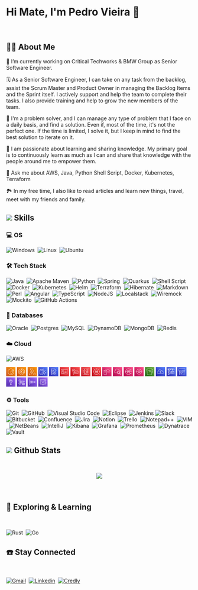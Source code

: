 # Hi Mate, I'm Pedro Vieira 👋

<br>

<!--
[![Typing SVG](https://readme-typing-svg.herokuapp.com?font=Roboto&pause=1000&color=56A5F7&random=false&width=435&lines=Problem+solver...;Learning+and+sharing+knowledge;Product+vision+and+value)](https://git.io/typing-svg)
-->

## 🧑‍💻<b> About Me</b>

🔭 I’m currently working on Critical Techworks & BMW Group as Senior Software Engineer.

🗓️ As a Senior Software Engineer, I can take on any task from the backlog, assist the Scrum Master and Product Owner in managing the Backlog Items and the Sprint itself. I actively support and help the team to complete their tasks. I also provide training and help to grow the new members of the team.

💪 I'm a problem solver, and I can manage any type of problem that I face on a daily basis, and find a solution. Even if, most of the time, it's not the perfect one. If the time is limited, I solve it, but I keep in mind to find the best solution to iterate on it.

🎯 I am passionate about learning and sharing knowledge. My primary goal is to continuously learn as much as I can and share that knowledge with the people around me to empower them.

💬 Ask me about AWS, Java, Python Shell Script, Docker, Kubernetes, Terraform

🏞️ In my free time, I also like to read articles and learn new things, travel, meet with my friends and family.

<!--
**pmvieira93/pmvieira93** is a ✨ _special_ ✨ repository because its `README.md` (this file) appears on your GitHub profile.

Here are some ideas to get you started:

- 🔭 I’m currently working on ...
- 🌱 I’m currently learning ...
- 👯 I’m looking to collaborate on ...
- 🤔 I’m looking for help with ...
- 💬 Ask me about ...
- 📫 How to reach me: ...
- 😄 Pronouns: ...
- ⚡ Fun fact: ...
-->

## <img src="https://media2.giphy.com/media/QssGEmpkyEOhBCb7e1/giphy.gif?cid=ecf05e47a0n3gi1bfqntqmob8g9aid1oyj2wr3ds3mg700bl&rid=giphy.gif" width ="25"><b> Skills</b>

### 💻&nbsp;OS

![Windows](https://img.shields.io/badge/Windows-0078D6?style=for-the-badge&logo=windows&logoColor=white)&nbsp;
![Linux](https://img.shields.io/badge/Linux-FCC624?style=for-the-badge&logo=linux&logoColor=black)&nbsp;
![Ubuntu](https://img.shields.io/badge/Ubuntu-dd4814?style=for-the-badge&logo=Ubuntu&logoColor=white)&nbsp;


### 🛠️&nbsp;Tech Stack

![Java](https://img.shields.io/badge/java-%23ED8B00.svg?style=for-the-badge&logo=java&logoColor=white)&nbsp;
![Apache Maven](https://img.shields.io/badge/Apache%20Maven-C71A36?style=for-the-badge&logo=Apache%20Maven&logoColor=white)&nbsp;
![Python](https://img.shields.io/badge/python-3670A0?style=for-the-badge&logo=python&logoColor=ffdd54)&nbsp;
![Spring](https://img.shields.io/badge/spring-%236DB33F.svg?style=for-the-badge&logo=spring&logoColor=white)&nbsp;
![Quarkus](https://img.shields.io/badge/Quarkus-%234794EB.svg?style=for-the-badge&logo=Quarkus&logoColor=white)&nbsp;
![Shell Script](https://img.shields.io/badge/Shell_Script-121011?style=for-the-badge&logo=gnu-bash&logoColor=white)&nbsp;
![Docker](https://img.shields.io/badge/Docker-white?style=for-the-badge&logo=Docker)&nbsp;
![Kubernetes](https://img.shields.io/badge/Kubernetes-white?style=for-the-badge&logo=Kubernetes)&nbsp;
![Helm](https://img.shields.io/badge/Helm-071870?style=for-the-badge&logo=Helm&logoColor=white)&nbsp;
![Terraform](https://img.shields.io/badge/Terraform-7B42BC?style=for-the-badge&logo=Terraform&logoColor=white)&nbsp;
![Hibernate](https://img.shields.io/badge/Hibernate-59666C?style=for-the-badge&logo=Hibernate&logoColor=white)&nbsp;
![Markdown](https://img.shields.io/badge/Markdown-000000?style=for-the-badge&logo=markdown&logoColor=whit)&nbsp;
![Perl](https://img.shields.io/badge/Perl-39457E?style=for-the-badge&logo=perl&logoColor=white)&nbsp;
![Angular](https://img.shields.io/badge/Angular-DD0031?style=for-the-badge&logo=angular&logoColor=white)&nbsp;
![TypeScript](https://img.shields.io/badge/TypeScript-007ACC?style=for-the-badge&logo=typescript&logoColor=white)&nbsp;
![NodeJS](https://img.shields.io/badge/Node.js-43853D?style=for-the-badge&logo=node.js&logoColor=white)&nbsp;
![Localstack](https://img.shields.io/badge/LocalStack-4C43CA?style=for-the-badge&logo=LocalStack&logoColor=white)&nbsp;
![Wiremock](https://img.shields.io/badge/Wiremock-FF9505?style=for-the-badge&logo=Wiremock)&nbsp;
![Mockito](https://img.shields.io/badge/Mockito-7AA73E?style=for-the-badge&logo=Mockito)&nbsp;
![GitHub Actions](https://img.shields.io/badge/GitHub_Actions-2088FF?style=for-the-badge&logo=github-actions&logoColor=white)&nbsp;


### 💾&nbsp;Databases

![Oracle](https://img.shields.io/badge/Oracle-F80000?style=for-the-badge&logo=oracle&logoColor=black)&nbsp;
![Postgres](https://img.shields.io/badge/postgres-%23316192.svg?style=for-the-badge&logo=postgresql&logoColor=white)&nbsp;
![MySQL](https://img.shields.io/badge/MySQL-00000F?style=for-the-badge&logo=mysql&logoColor=white)&nbsp;
![DynamoDB](https://img.shields.io/badge/Amazon%20DynamoDB-4053D6?style=for-the-badge&logo=Amazon%20DynamoDB&logoColor=white)&nbsp;
![MongoDB](https://img.shields.io/badge/MongoDB-%234ea94b.svg?style=for-the-badge&logo=mongodb&logoColor=white)&nbsp;
![Redis](https://img.shields.io/badge/redis-%23DD0031.svg?style=for-the-badge&logo=redis&logoColor=white)&nbsp;

### ☁️&nbsp;Cloud

![AWS](https://img.shields.io/badge/Amazon_AWS-232F3E?style=for-the-badge&logo=amazon-aws&logoColor=white)&nbsp;
<!--
https://aws-icons.com/
-->
<div style="display:flex,border:1">
<img src="assets/icons/Elastic Container Registry.svg" title="ECR" width ="25em">
<img src="assets/icons/Elastic Kubernetes Service.svg" title="EKS" width ="25em">
<img src="assets/icons/Lambda.svg" title="Lambda" width ="25em">
<img src="assets/icons/Aurora.svg" title="Aurora" width ="25em">
<img src="assets/icons/DynamoDB.svg" title="DynamoDB" width ="25em">
<img src="assets/icons/Identity and Access Management.svg" title="IAM" width ="25em">
<img src="assets/icons/Key Management Service.svg" title="KMS" width ="25em">
<img src="assets/icons/Resource Access Manager.svg" title="RAM" width ="25em">
<img src="assets/icons/Secrets Manager.svg" title="Secrets Manager" width ="25em">
<img src="assets/icons/CloudFormation.svg" title="Cloud Formation" width ="25em">
<img src="assets/icons/CloudWatch.svg" title="Cloud Watch" width ="25em">
<img src="assets/icons/Simple Notification Service.svg" title="SNS" width ="25em">
<img src="assets/icons/Simple Queue Service.svg" title="SQS" width ="25em">
<img src="assets/icons/Simple Storage Service.svg" title="S3 Bucket" width ="25em">
<img src="assets/icons/Cloud9.svg" title="Cloud9" width ="25em">
<img src="assets/icons/CodeBuild.svg" title="Code Build" width ="25em">
<img src="assets/icons/CodePipeline.svg" title="Code Pipeline" width ="25em">
<img src="assets/icons/Glue.svg" title="Glue Job" width ="25em">
<img src="assets/icons/Kinesis Data Streams.svg" title="Kinesis Data Stream" width ="25em">
<img src="assets/icons/Kinesis Firehose.svg" title="Kinesis Firehose" width ="25em">
<img src="assets/icons/Route 53.svg" title="Route 53" width ="25em">
</div>


### ⚙️&nbsp;Tools 

![Git](https://img.shields.io/badge/git-%23F05033.svg?style=for-the-badge&logo=git&logoColor=white)&nbsp;
![GitHub](https://img.shields.io/badge/github-%23121011.svg?style=for-the-badge&logo=github&logoColor=white)&nbsp;
![Visual Studio Code](https://img.shields.io/badge/Visual%20Studio%20Code-0078d7.svg?style=for-the-badge&logo=visual-studio-code&logoColor=white)&nbsp;
![Eclipse](https://img.shields.io/badge/Eclipse-FE7A16.svg?style=for-the-badge&logo=Eclipse&logoColor=white)&nbsp;
![Jenkins](https://img.shields.io/badge/jenkins-%232C5263.svg?style=for-the-badge&logo=jenkins&logoColor=white)
![Slack](https://img.shields.io/badge/Slack-4A154B?style=for-the-badge&logo=slack&logoColor=white)&nbsp;
![Bitbucket](https://img.shields.io/badge/bitbucket-%230047B3.svg?style=for-the-badge&logo=bitbucket&logoColor=white)&nbsp;
![Confluence](https://img.shields.io/badge/confluence-%23172BF4.svg?style=for-the-badge&logo=confluence&logoColor=white)&nbsp;
![Jira](https://img.shields.io/badge/jira-%230A0FFF.svg?style=for-the-badge&logo=jira&logoColor=white)&nbsp;
![Notion](https://img.shields.io/badge/Notion-%23000000.svg?style=for-the-badge&logo=notion&logoColor=white)&nbsp;
![Trello](https://img.shields.io/badge/Trello-0052CC?style=for-the-badge&logo=trello&logoColor=white)&nbsp;
![Notepad++](https://img.shields.io/badge/Notepad++-90E59A.svg?style=for-the-badge&logo=notepad%2B%2B&logoColor=black)&nbsp;
![VIM](    https://img.shields.io/badge/VIM-%2311AB00.svg?&style=for-the-badge&logo=vim&logoColor=white)&nbsp;
![NetBeans](https://img.shields.io/badge/apache%20netbeans-1B6AC6?style=for-the-badge&logo=apache%20netbeans%20IDE&logoColor=white)&nbsp;
![IntelliJ](https://img.shields.io/badge/IntelliJ_IDEA-000000.svg?style=for-the-badge&logo=intellij-idea&logoColor=white)&nbsp;
![Kibana](https://img.shields.io/badge/Kibana-005571?style=for-the-badge&logo=Kibana&logoColor=white)&nbsp;
![Grafana](https://img.shields.io/badge/Grafana-EF601B?style=for-the-badge&logo=Grafana&logoColor=white)&nbsp;
![Prometheus](https://img.shields.io/badge/Prometheus-E6522C?style=for-the-badge&logo=Prometheus&logoColor=white)&nbsp;
![Dynatrace](https://img.shields.io/badge/Dynatrace-white?style=for-the-badge&logo=Dynatrace)&nbsp;
![Vault](https://img.shields.io/badge/Vault-black?style=for-the-badge&logo=Vault)&nbsp;


## <img src="https://media.giphy.com/media/iY8CRBdQXODJSCERIr/giphy.gif" width="25"><b> Github Stats </b>
<br>

<!--
<div align="center">

[![Pedro GitHub stats-Dark](https://github-readme-stats.vercel.app/api?username=pmvieira93&show_icons=true&theme=dark#gh-dark-mode-only)](https://github.com/anuraghazra/github-readme-stats#gh-dark-mode-only)
[![Pedro GitHub stats-Light](https://github-readme-stats.vercel.app/api?username=pmvieira93&show_icons=true&theme=default#gh-light-mode-only)](https://github.com/anuraghazra/github-readme-stats#gh-light-mode-only)

</div>
-->

<p align="center">
<!--
  <a href="https://github.com/pmvieira93">
    <img height="180em" src="https://github-readme-stats-eight-theta.vercel.app/api?username=pmvieira93&show_icons=true&theme=algolia&include_all_commits=true&count_private=true"/>
  </a>
  -->
  <a href="https://github.com/pmvieira93">
    <img height="220em" src="https://github-readme-stats-eight-theta.vercel.app/api/top-langs/?username=pmvieira93&layout=compact&langs_count=8&theme=algolia"/>
  </a>
</p>
<br>

## 🧠 <b> Exploring & Learning </b>
<br>

![Rust](https://img.shields.io/badge/Rust-000000?style=for-the-badge&logo=rust&logoColor=white)&nbsp;
![Go](https://img.shields.io/badge/Go-00ADD8?style=for-the-badge&logo=go&logoColor=white)&nbsp;
<!--
![](https://img.shields.io/badge/React_Native-20232A?style=for-the-badge&logo=react&logoColor=61DAFB)&nbsp;
![](https://img.shields.io/badge/Flutter-02569B?style=for-the-badge&logo=flutter&logoColor=white)&nbsp;
-->


## ☎️ <b> Stay Connected </b>
<br>

[![Gmail](https://img.shields.io/badge/Gmail-D14836?style=for-the-badge&logo=gmail&logoColor=white)](mailto:pedromfvieira93@gmail.com)&nbsp;
[![Linkedin](https://img.shields.io/badge/LinkedIn-0077B5?style=for-the-badge&logo=linkedin&logoColor=white)](https://www.linkedin.com/in/pmvieira93/)&nbsp;
[![Credly](https://img.shields.io/badge/Credly-white?style=for-the-badge&logo=Credly)](https://www.credly.com/users/pmvieira93/badges)&nbsp;


<!-- 

How do Shields.io works?

img.shields.io/badge/<KEY-OF-TECH>-<HEX-COLOR-CODE>?style=for-the-badge&logo=<KEY-OF-TECH>&logoColor=<COLOR-OF-SYMBOL-OR-LETTERS>

Here, you can find the query properties:
https://shields.io/badges/static-badge

https://img.shields.io/badge/Docker-43853D?style=for-the-badge&logo=Docker&logoColor=white

-->
